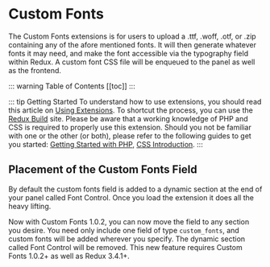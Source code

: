 # Custom Fonts <Badge text="field" type="warn"/>

The Custom Fonts extensions is for users to upload a .ttf, .woff, .otf, or .zip containing any of the afore mentioned 
fonts. It will then generate whatever fonts it may need, and make the font accessible via the typography field within 
Redux. A custom font CSS file will be enqueued to the panel as well as the frontend.

::: warning Table of Contents
[[toc]]
:::

::: tip Getting Started
To understand how to use extensions, you should read this article on [Using Extensions](../guides/basics/using-extensions.md).
 To shortcut the process, you can use the [Redux Build](http://build.redux.io/) site. Please be aware that a working 
 knowledge of PHP and CSS is required to properly use this extension. Should you not be familiar with one or the other 
 (or both), please refer to the following guides to get you started: 
 [Getting Started with PHP](http://www.php.net/manual/en/tutorial.php), 
 [CSS Introduction](http://www.w3schools.com/css/css_intro.asp).
:::

## Placement of the Custom Fonts Field
By default the custom fonts field is added to a dynamic section at the end of your panel called Font Control. Once you 
load the extension it does all the heavy lifting.

Now with Custom Fonts 1.0.2, you can now move the field to any section you desire. You need only include one field of 
type `custom_fonts`, and custom fonts will be added wherever you specify. The dynamic section called Font Control will 
be removed. This new feature requires Custom Fonts 1.0.2+ as well as Redux 3.4.1+.